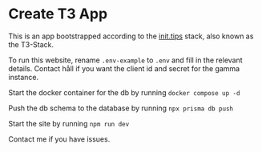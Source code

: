 # Create T3 App

This is an app bootstrapped according to the [init.tips](https://init.tips) stack, also known as the T3-Stack.


To run this website, rename `.env-example` to `.env` and fill in the relevant details.
Contact håll if you want the client id and secret for the gamma instance. 

Start the docker container for the db by running `docker compose up -d`

Push the db schema to the database by running `npx prisma db push`

Start the site by running `npm run dev`

Contact me if you have issues.
